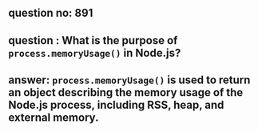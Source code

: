 
      
## question no: 891

## question : What is the purpose of `process.memoryUsage()` in Node.js?

## answer: `process.memoryUsage()` is used to return an object describing the memory usage of the Node.js process, including RSS, heap, and external memory.
      